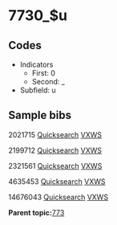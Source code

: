 # 7730\_$u

## Codes

-   Indicators
    -   First: 0
    -   Second: \_
-   Subfield: u

## Sample bibs

2021715 [Quicksearch](https://search.library.yale.edu/catalog/2021715) [VXWS](http://prodorbis.library.yale.edu:7014/vxws/GetHoldingsService?bibId=2021715)

2199712 [Quicksearch](https://search.library.yale.edu/catalog/2199712) [VXWS](http://prodorbis.library.yale.edu:7014/vxws/GetHoldingsService?bibId=2199712)

2321561 [Quicksearch](https://search.library.yale.edu/catalog/2321561) [VXWS](http://prodorbis.library.yale.edu:7014/vxws/GetHoldingsService?bibId=2321561)

4635453 [Quicksearch](https://search.library.yale.edu/catalog/4635453) [VXWS](http://prodorbis.library.yale.edu:7014/vxws/GetHoldingsService?bibId=4635453)

14676043 [Quicksearch](https://search.library.yale.edu/catalog/14676043) [VXWS](http://prodorbis.library.yale.edu:7014/vxws/GetHoldingsService?bibId=14676043)

**Parent topic:**[773](../../tags/773/773.md)

